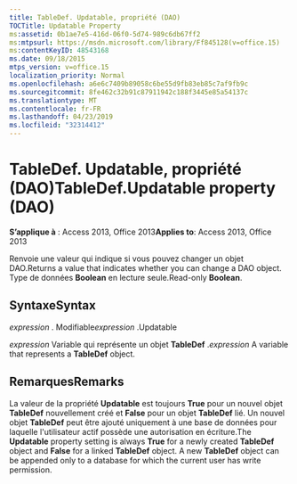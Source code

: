 ```yaml
---
title: TableDef. Updatable, propriété (DAO)
TOCTitle: Updatable Property
ms:assetid: 0b1ae7e5-416d-06f0-5d74-989c6db67ff2
ms:mtpsurl: https://msdn.microsoft.com/library/Ff845128(v=office.15)
ms:contentKeyID: 48543168
ms.date: 09/18/2015
mtps_version: v=office.15
localization_priority: Normal
ms.openlocfilehash: a6e6c7409b89058c6be55d9fb83eb85c7af9fb9c
ms.sourcegitcommit: 8fe462c32b91c87911942c188f3445e85a54137c
ms.translationtype: MT
ms.contentlocale: fr-FR
ms.lasthandoff: 04/23/2019
ms.locfileid: "32314412"
---
```

# <a name="tabledefupdatable-property-dao"></a><span data-ttu-id="30e29-102">TableDef. Updatable, propriété (DAO)</span><span class="sxs-lookup"><span data-stu-id="30e29-102">TableDef.Updatable property (DAO)</span></span>


<span data-ttu-id="30e29-103">**S’applique à** : Access 2013, Office 2013</span><span class="sxs-lookup"><span data-stu-id="30e29-103">**Applies to**: Access 2013, Office 2013</span></span>

<span data-ttu-id="30e29-104">Renvoie une valeur qui indique si vous pouvez changer un objet DAO.</span><span class="sxs-lookup"><span data-stu-id="30e29-104">Returns a value that indicates whether you can change a DAO object.</span></span> <span data-ttu-id="30e29-105">Type de données **Boolean** en lecture seule.</span><span class="sxs-lookup"><span data-stu-id="30e29-105">Read-only **Boolean**.</span></span>

## <a name="syntax"></a><span data-ttu-id="30e29-106">Syntaxe</span><span class="sxs-lookup"><span data-stu-id="30e29-106">Syntax</span></span>

<span data-ttu-id="30e29-107">*expression* . Modifiable</span><span class="sxs-lookup"><span data-stu-id="30e29-107">*expression* .Updatable</span></span>

<span data-ttu-id="30e29-108">*expression* Variable qui représente un objet **TableDef** .</span><span class="sxs-lookup"><span data-stu-id="30e29-108">*expression* A variable that represents a **TableDef** object.</span></span>

## <a name="remarks"></a><span data-ttu-id="30e29-109">Remarques</span><span class="sxs-lookup"><span data-stu-id="30e29-109">Remarks</span></span>

<span data-ttu-id="30e29-p102">La valeur de la propriété **Updatable** est toujours **True** pour un nouvel objet **TableDef** nouvellement créé et **False** pour un objet **TableDef** lié. Un nouvel objet **TableDef** peut être ajouté uniquement à une base de données pour laquelle l'utilisateur actif possède une autorisation en écriture.</span><span class="sxs-lookup"><span data-stu-id="30e29-p102">The **Updatable** property setting is always **True** for a newly created **TableDef** object and **False** for a linked **TableDef** object. A new **TableDef** object can be appended only to a database for which the current user has write permission.</span></span>

